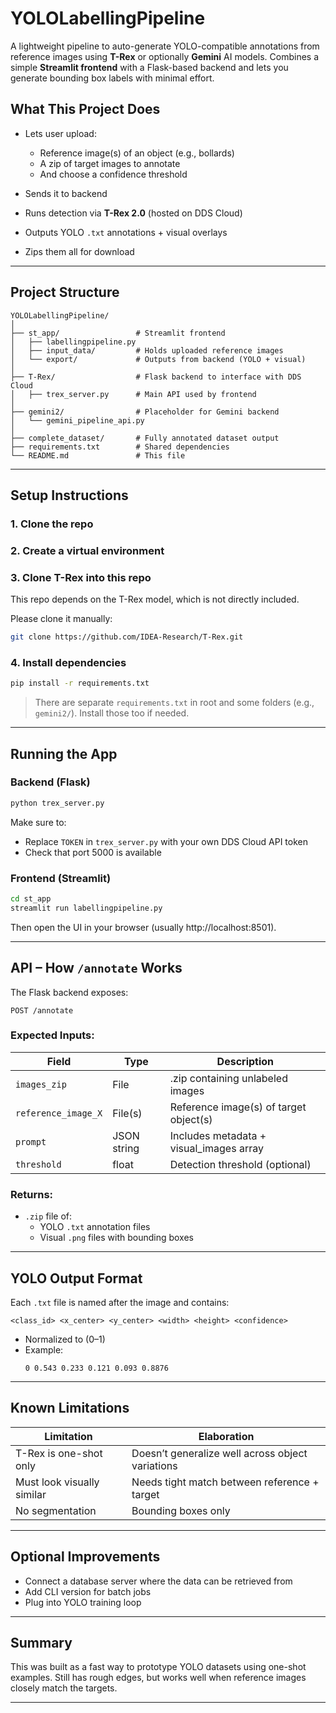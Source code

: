 # YOLOLabellingPipeline

A lightweight pipeline to auto-generate YOLO-compatible annotations from reference images using **T-Rex** or optionally **Gemini** AI models. Combines a simple **Streamlit frontend** with a Flask-based backend and lets you generate bounding box labels with minimal effort.


## What This Project Does

- Lets user upload:
  - Reference image(s) of an object (e.g., bollards)
  - A zip of target images to annotate
  - And choose a confidence threshold

- Sends it to backend
- Runs detection via **T-Rex 2.0** (hosted on DDS Cloud)
- Outputs YOLO `.txt` annotations + visual overlays
- Zips them all for download

---

## Project Structure

```
YOLOLabellingPipeline/
│
├── st_app/                 # Streamlit frontend
│   ├── labellingpipeline.py
│   ├── input_data/         # Holds uploaded reference images
│   └── export/             # Outputs from backend (YOLO + visual)
│
├── T-Rex/                  # Flask backend to interface with DDS Cloud
│   ├── trex_server.py      # Main API used by frontend
│
├── gemini2/                # Placeholder for Gemini backend
│   └── gemini_pipeline_api.py
│
├── complete_dataset/       # Fully annotated dataset output
├── requirements.txt        # Shared dependencies
└── README.md               # This file
```

---

## Setup Instructions

### 1. Clone the repo

### 2. Create a virtual environment

### 3. Clone T-Rex into this repo

This repo depends on the T-Rex model, which is not directly included.

Please clone it manually:

```bash
git clone https://github.com/IDEA-Research/T-Rex.git
```

### 4. Install dependencies

```bash
pip install -r requirements.txt
```

> There are separate `requirements.txt` in root and some folders (e.g., `gemini2/`). Install those too if needed.


---

## Running the App

### Backend (Flask)

```bash
python trex_server.py
```

Make sure to:
- Replace `TOKEN` in `trex_server.py` with your own DDS Cloud API token
- Check that port 5000 is available

### Frontend (Streamlit)

```bash
cd st_app
streamlit run labellingpipeline.py
```

Then open the UI in your browser (usually http://localhost:8501).

---

## API – How `/annotate` Works

The Flask backend exposes:

```
POST /annotate
```

### Expected Inputs:
| Field               | Type         | Description                              |
|--------------------|--------------|------------------------------------------|
| `images_zip`       | File         | .zip containing unlabeled images         |
| `reference_image_X`| File(s)      | Reference image(s) of target object(s)   |
| `prompt`           | JSON string  | Includes metadata + visual_images array |
| `threshold`        | float        | Detection threshold (optional)           |

### Returns:
- `.zip` file of:
  - YOLO `.txt` annotation files
  - Visual `.png` files with bounding boxes

---

## YOLO Output Format

Each `.txt` file is named after the image and contains:

```
<class_id> <x_center> <y_center> <width> <height> <confidence>
```

- Normalized to (0–1)
- Example:
  ```
  0 0.543 0.233 0.121 0.093 0.8876
  ```

---

## Known Limitations

| Limitation                  | Elaboration |
|-----------------------------|----------------|
| T-Rex is one-shot only      | Doesn’t generalize well across object variations |
| Must look visually similar  | Needs tight match between reference + target |
| No segmentation             | Bounding boxes only |

---

## Optional Improvements 

- Connect a database server where the data can be retrieved from 
- Add CLI version for batch jobs
- Plug into YOLO training loop

---

## Summary

This was built as a fast way to prototype YOLO datasets using one-shot examples. Still has rough edges, but works well when reference images closely match the targets. 

---
